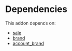 # Dependencies

This addon depends on:

- [sale](../../odoo-bringout-oca-ocb-sale)
- [brand](../../odoo-bringout-oca-brand-brand)
- [account_brand](../../odoo-bringout-oca-brand-account_brand)

